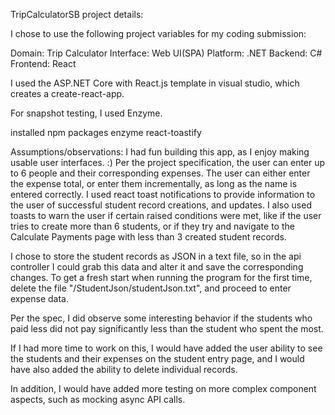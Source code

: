 TripCalculatorSB project details:

I chose to use the following project variables for my coding submission:

Domain:		Trip Calculator
Interface: 	Web UI(SPA)
Platform:	.NET
Backend:	C#
Frontend:	React

I used the ASP.NET Core with React.js template in visual studio, which creates a create-react-app.

For snapshot testing, I used Enzyme.

installed npm packages
enzyme
react-toastify

Assumptions/observations:
I had fun building this app, as I enjoy making usable user interfaces. :)
Per the project specification, the user can enter up to 6 people and their corresponding expenses.  The user can either enter the expense total, or enter them incrementally, as long as the name is entered correctly. I used react toast notifications to provide information to the user of successful student record creations, and updates. I also used toasts to warn the user if certain raised conditions were met, like if the user tries to create more than 6 students, or if they try and navigate to the Calculate Payments page with less than 3 created student records.  

I chose to store the student records as JSON in a text file, so in the api controller I could grab this data and alter it and save the corresponding changes. 
To get a fresh start when running the program for the first time, delete the file "/StudentJson/studentJson.txt", and proceed to enter expense data.


Per the spec, I did observe some interesting behavior if the students who paid less did not pay significantly less than the student who spent the most.  

If I had more time to work on this, I would have added the user ability to see the students and their expenses on the student entry page, and I would have also added the ability to delete individual records.  

In addition, I would have added more testing on more complex component aspects, such as mocking async API calls. 